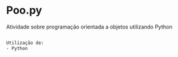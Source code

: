 # Poo.py


Atividade sobre programação orientada a objetos utilizando Python

```bash

Utilização de:
- Python

